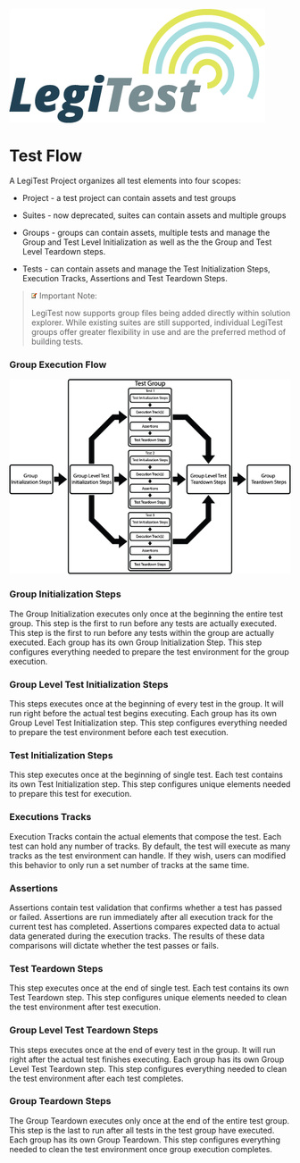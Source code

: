 ﻿![](images/_LegiTestBanner.png)

# Test Flow



A LegiTest Project organizes all test elements into four scopes:



- Project - a test project can contain assets and test groups

- Suites - now deprecated, suites can contain assets and multiple groups

- Groups - groups can contain assets, multiple tests and manage the Group and Test Level Initialization as well as the the Group and Test Level Teardown steps.

- Tests - can contain assets and manage the Test Initialization Steps, Execution Tracks, Assertions and Test Teardown Steps.



> ![](images/_ImportNoteIcon.png) Important Note:
> 
> LegiTest now supports group files being added directly within solution explorer. While existing suites are still supported, individual LegiTest groups offer greater flexibility in use and are the preferred method of building tests.




### Group Execution Flow

![](images/TestFlowDiagram.png)





### Group Initialization Steps

The Group Initialization executes only once at the beginning the entire test group. This step is the first to run before any tests are actually executed. This step is the first to run before any tests within the group are actually executed. Each group has its own Group Initialization Step. This step configures everything needed to prepare the test environment for the group execution.



### Group Level Test Initialization Steps

This steps executes once at the beginning of every test in the group. It will run right before the actual test begins executing. Each group has its own Group Level Test Initialization step. This step configures everything needed to prepare the test environment before each test execution.



### Test Initialization Steps

This step executes once at the beginning of single test. Each test contains its own Test Initialization step.  This step configures unique elements needed to prepare this test for execution.



### Executions Tracks

Execution Tracks contain the actual elements that compose the test. Each test can hold any number of tracks. By default, the test will execute as many tracks as the test environment can handle. If they wish, users can modified this behavior to only run a set number of tracks at the same time.



### Assertions

Assertions contain test validation that confirms whether a test has passed or failed. Assertions are run immediately after all execution track for the current test has completed. Assertions compares expected data to actual data generated during the execution tracks. The results of these data comparisons will dictate whether the test passes or fails.



### Test Teardown Steps

This step executes once at the end of single test. Each test contains its own Test Teardown step.  This step configures unique elements needed to clean the test environment after test execution.



### Group Level Test Teardown Steps

This steps executes once at the end of every test in the group. It will run right after the actual test finishes executing. Each group has its own Group Level Test Teardown step. This step configures everything needed to clean the test environment after each test completes.



### Group Teardown Steps

The Group Teardown executes only once at the end of the entire test group. This step is the last to run after all tests in the test group have executed. Each group has its own Group Teardown. This step configures everything needed to clean the test environment once group execution completes.